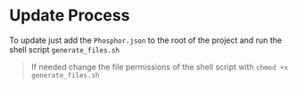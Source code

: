 # Update Process

To update just add the `Phosphor.json` to the root of the project and run
the shell script `generate_files.sh`

> If needed change the file permissions of the shell script with
> `chmod +x generate_files.sh`
